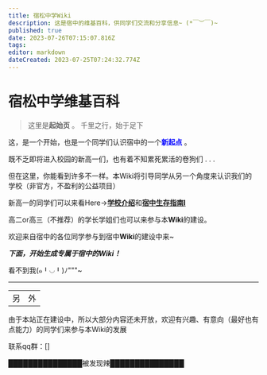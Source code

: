 ```yaml
---
title: 宿松中学Wiki
description: 这是宿中的维基百科，供同学们交流和分享信息~ (*￣︶￣)~
published: true
date: 2023-07-26T07:15:07.816Z
tags: 
editor: markdown
dateCreated: 2023-07-25T07:24:32.774Z
---
```


# 宿松中学维基百科

>这里是**起始页** 。
千里之行，始于足下

这，是一个开始，也是一个同学们认识宿中的一个<font color='#0000FF'>**新起点**</font> 。

既不乏即将进入校园的新高一们，也有着不知累死累活的卷狗们 . . .

但在这里，你能看到许多不一样。本Wiki将引导同学从另一个角度来认识我们的学校（非官方，不盈利的公益项目）

新高一的同学们可以来看Here→[**学校介绍**](home/学校介绍)和[**宿中生存指南I**](home/宿中生存指南I)

高二or高三（不推荐）的学长学姐们也可以来参与本**Wiki**的建设。

欢迎来自宿中的各位同学参与到宿中**Wiki**的建设中来~

***_下面，开始生成专属于宿中的Wiki！_***

<span class="heimu" title="你知道的太多了">看不到我(๑╹◡╹)ﾉ"""~</span>

---

|     |     |
| --- | --- |
| 另   | 外   |

由于本站正在建设中，所以大部分内容还未开放，欢迎有兴趣、有意向（最好也有点能力）的同学们来参与本Wiki的发展

联系qq群：[]


**███████████████**<span class="heimu" title="你知道的太多了">被发现辣</span>**███████████████**